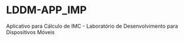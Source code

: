 # LDDM-APP_IMP
Aplicativo para Cálculo de IMC - Laboratório de Desenvolvimento para Dispositivos Móveis
